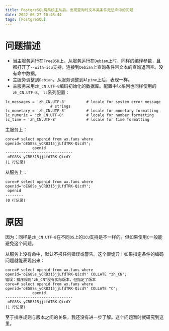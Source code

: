 ```yaml
---
title: PostgreSQL跨系统主从后，出现查询时文本类条件无法命中的问题
date: 2022-06-27 10:48:44
tags: [PostgreSQL]
---
```


# 问题描述
- 当主服务运行在`FreeBSD`上，从服务运行在`Debian`上时，同样的编译参数，且都打开了`--with-icu`支持，连接到`Debian`上查询条件带文本的查询返回空。没有命中数据。
- 主服务调整到`Debian`，从服务调整到`Alpine`上后，表现一样。
- 主服务采用`zh_CN.UTF-8`编码初始化的数据库。配置中`lc`系列也同样使用的`zh_CN.UTF-8`。
`lc`系列配置：
```text
lc_messages = 'zh_CN.UTF-8'			# locale for system error message
					# strings
lc_monetary = 'zh_CN.UTF-8'			# locale for monetary formatting
lc_numeric = 'zh_CN.UTF-8'			# locale for number formatting
lc_time = 'zh_CN.UTF-8'				# locale for time formatting
```

主服务上：
```psql
core=# select openid from wx.fans where openid='oEG8Ss_yCRB315jjLfdTRK-QicdY';
            openid
------------------------------
 oEG8Ss_yCRB315jjLfdTRK-QicdY
(1 行记录)
```
从服务上：
```psql
core=# select openid from wx.fans where openid='oEG8Ss_yCRB315jjLfdTRK-QicdY';
 openid
--------
(0 行记录)
```

# 原因
因为：同样是`zh_CN.UTF-8`在不同`OS`上的`ICU`支持是不一样的。但如果使用`C`一般能避免这个问题。

从服务上没有命中，默认不报任何错误或警告。这个很诡异！如果指定条件的编码问题就能表现出来：
```psql
core=# select openid from wx.fans where openid='oEG8Ss_yCRB315jjLfdTRK-QicdY' COLLATE "zh_CN";
错误：排序规则"zh_CN"没有实际版本，但指定了版本
core=# select openid from wx.fans where openid='oEG8Ss_yCRB315jjLfdTRK-QicdY' COLLATE "C";
            openid
------------------------------
 oEG8Ss_yCRB315jjLfdTRK-QicdY
(1 行记录)
```
至于排序规则与版本之间的关系，我还没有进一步了解。这个问题暂时就研究到这里。

